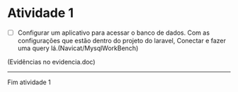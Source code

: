 # Atividade 1

- [ ] Configurar um aplicativo para acessar o banco de dados. Com as configurações que estão dentro do projeto do laravel, Conectar e fazer uma query lá.(Navicat/MysqlWorkBench)

(Evidências no evidencia.doc)


---
Fim atividade 1